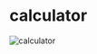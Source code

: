 # calculator

![calculator](https://user-images.githubusercontent.com/33809996/36561067-f2d5a6cc-1812-11e8-9c03-3f2ee9feeea9.jpg)
